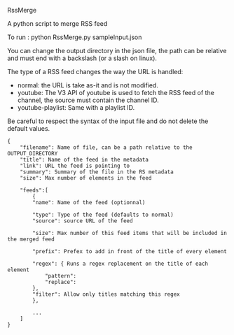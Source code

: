 RssMerge

A python script to merge RSS feed


To run :
python RssMerge.py sampleInput.json


You can change the output directory in the json file, the path can be relative and must end with a backslash (or a slash on linux).


The type of a RSS feed changes the way the URL is handled:
* normal: the URL is take as-it and is not modified.
* youtube: The V3 API of youtube is used to fetch the RSS feed of the channel, the source must contain the channel ID.
* youtube-playlist: Same with a playlist ID.


Be careful to respect the syntax of the input file and do not delete the default values.

	{
		"filename": Name of file, can be a path relative to the OUTPUT_DIRECTORY
		"title": Name of the feed in the metadata
		"link": URL the feed is pointing to
		"summary": Summary of the file in the RS metadata
		"size": Max number of elements in the feed

		"feeds":[
			{
			"name": Name of the feed (optionnal)

			"type": Type of the feed (defaults to normal)
			"source": source URL of the feed

			"size": Max number of this feed items that will be included in the merged feed
			
			"prefix": Prefex to add in front of the title of every element
			
			"regex": { Runs a regex replacement on the title of each element
				"pattern": 
				"replace": 
			},
			"filter": Allow only titles matching this regex
			},

			...
		]
	}
